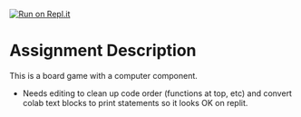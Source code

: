 [![Run on Repl.it](https://repl.it/badge/github/athenian-ct-projects/Map-Compass-Board-Game-CF)](https://repl.it/github/athenian-ct-projects/Map-Compass-Board-Game-CF)

# Assignment Description

This is a board game with a computer component.

* Needs editing to clean up code order (functions at top, etc) and convert colab text blocks to print statements so it looks OK on replit.
